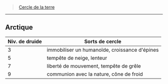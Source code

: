 ﻿---
!GenericItem
Name: Arctique
Id: druid_earth_hd.md#arctique
ParentLink: druid_earth_hd.md#cercle-de-la-terre
ParentName: Cercle de la terre
NameLevel: 2
Attributes:
  Name: Arctique
  Markdown: >+
    ## <!--Name-->Arctique<!--/Name-->


    |Niv. de druide|Sorts de cercle|

    |---|---|

    |3|immobiliser un humanoïde, croissance d'épines|

    |5|tempête de neige, lenteur|

    |7|liberté de mouvement, tempête de grêle|

    |9|communion avec la nature, cône de froid|

AttributesDictionary: >+
  Name: Arctique

  Markdown: >+

    ## <!--Name-->Arctique<!--/Name-->





    |Niv. de druide|Sorts de cercle|



    |---|---|



    |3|immobiliser un humanoïde, croissance d'épines|



    |5|tempête de neige, lenteur|



    |7|liberté de mouvement, tempête de grêle|



    |9|communion avec la nature, cône de froid|



---
> [Cercle de la terre](hd_druid_earth.md)

---

## Arctique

|Niv. de druide|Sorts de cercle|
|---|---|
|3|immobiliser un humanoïde, croissance d'épines|
|5|tempête de neige, lenteur|
|7|liberté de mouvement, tempête de grêle|
|9|communion avec la nature, cône de froid|

